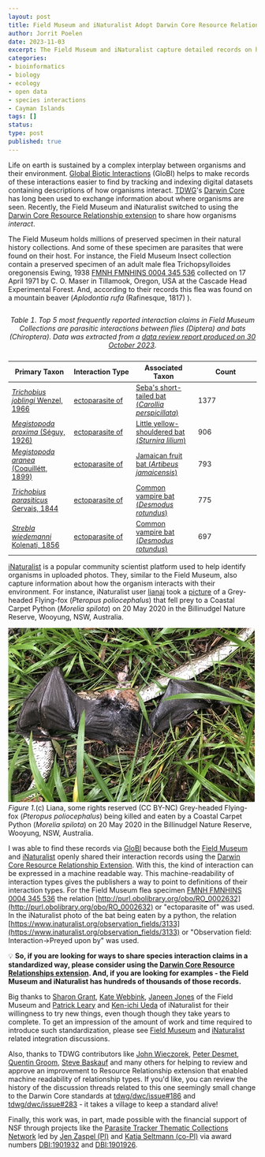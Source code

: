 ```yaml
---
layout: post
title: Field Museum and iNaturalist Adopt Darwin Core Resource Relationship Standard to Share Species Interaction Records 
author: Jorrit Poelen
date: 2023-11-03
excerpt: The Field Museum and iNaturalist capture detailed records on how species interact. They both showed their capacity to innovate by using the recently improved Darwin Core Resource Relationship extensions to publish their interaction records. By using this standards based approach, they facilitate access to the valueable biodiversity knowledge they keep, and provide examples for others to follow. 
categories:
- bioinformatics
- biology
- ecology
- open data
- species interactions
- Cayman Islands
tags: []
status: 
type: post
published: true
---
```


Life on earth is sustained by a complex interplay between organisms and their environment. [Global Biotic Interactions](https://globalbioticinteractions.org) (GloBI) helps to make records of these interactions easier to find by tracking and indexing digital datasets containing descriptions of how organisms interact. [TDWG](https://tdwg.org)'s [Darwin Core](https://www.tdwg.org/standards/dwc/) has long been used to exchange information about where organisms are seen. Recently, the Field Museum and iNaturalist switched to using the [Darwin Core Resource Relationship extension](https://dwc.tdwg.org/terms/#resourcerelationship) to share how organisms _interact_.

The Field Museum holds millions of preserved specimen in their natural history collections. And some of these specimen are parasites that were found on their host. For instance, the Field Museum Insect collection contain a preserved specimen of an adult male flea Trichopsylloides oregonensis Ewing, 1938 [FMNH FMNHINS 0004 345 536](https://db.fieldmuseum.org/65167e0f-0e31-4884-a34e-577ffdb54545) collected on 17 April 1971 by C. O. Maser in Tillamook, Oregon, USA at the Cascade Head Experimental Forest. And, according to their records this flea was found on a mountain beaver (_Aplodontia rufa_  (Rafinesque, 1817) ).

<table>
<caption><p><em>Table 1. Top 5 most frequently reported interaction claims in Field Museum Collections are parasitic interactions between flies (Diptera) and bats (Chiroptera). Data was extracted from a <a href="/assets/fmnh-review-2023-10-30.pdf">data review report produced on 30 October 2023</a>.</em></p></caption>
<colgroup>
<col style="width: 25%">
<col style="width: 25%">
<col style="width: 25%">
<col style="width: 25%">
</colgroup>
<thead>
<tr class="header">
<th>Primary Taxon</th>
<th>Interaction Type</th>
<th>Associated Taxon</th>
<th>Count</th>
</tr>
</thead>
<tbody>
<tr class="odd">
<td><a href="https://www.catalogueoflife.org/data/taxon/7CQFK"><em>Trichobius joblingi</em> Wenzel, 1966</a></td>
<td><a href="http://purl.obolibrary.org/obo/RO_0002632">ectoparasite of</a></td>
<td><a href="https://en.wikipedia.org/wiki/Seba's_short-tailed_bat">Seba's short-tailed bat (<em>Carollia perspicillata</em>)</a></td>
<td>1377</td>
</tr>
<tr class="even">
<td><a href="https://www.catalogueoflife.org/data/taxon/3Z25Q"><em>Megistopoda proxima</em> (Séguy, 1926)</a></td>
<td><a href="http://purl.obolibrary.org/obo/RO_0002632">ectoparasite of</a></td>
<td><a href="https://en.wikipedia.org/wiki/Little_yellow-shouldered_bat">Little yellow-shouldered bat (<em>Sturnira lilium</em>)</a></td>
<td>906</td>
</tr>
<tr class="odd">
<td><a href="https://www.catalogueoflife.org/data/taxon/3Z25L"><em>Megistopoda aranea</em> (Coquillétt, 1899)</a></td>
<td><a href="http://purl.obolibrary.org/obo/RO_0002632">ectoparasite of</a></td>
<td><a href="https://en.wikipedia.org/wiki/Jamaican_fruit_bat">Jamaican fruit bat (<em>Artibeus jamaicensis</em>)</a></td>
<td>793</td>
</tr>
<tr class="even">
<td><a href="https://www.catalogueoflife.org/data/taxon/7D2FV"><em>Trichobius parasiticus</em> Gervais, 1844</a></td>
<td><a href="http://purl.obolibrary.org/obo/RO_0002632">ectoparasite of</a></td>
<td><a href="https://en.wikipedia.org/wiki/Common_vampire_bat">Common vampire bat (<em>Desmodus rotundus</em>)</a></td>
<td>775</td>
</tr>
<tr class="odd">
<td><a href="https://www.catalogueoflife.org/data/taxon/52WST"><em>Strebla wiedemanni</em> Kolenati, 1856</a></td>
<td><a href="http://purl.obolibrary.org/obo/RO_0002632">ectoparasite of</a></td>
<td><a href="https://en.wikipedia.org/wiki/Common_vampire_bat">Common vampire bat (<em>Desmodus rotundus</em>)</a></td>
<td>697</td>
</tr>
</tbody>
</table>  



[iNaturalist](https://inaturalist.org) is a popular community scientist platform used to help identify organisms in uploaded photos. They, similar to the Field Museum, also capture information about how the organism interacts with their environment. For instance, iNaturalist user [lianaj](https://www.inaturalist.org/people/lianaj) took a [picture](https://www.inaturalist.org/observations/46552699) of a Grey-headed Flying-fox (_Pteropus poliocephalus_) that fell prey to a Coastal Carpet Python (_Morelia spilota_) on 20 May 2020 in the Billinudgel Nature Reserve, Wooyung, NSW, Australia. 
  
<div class="figure figure-globi right">
  <a href="https://www.inaturalist.org/observations/46552699"><img src="/assets/inaturalist-photo-73834483.jpg" alt=""/></a>
    <div class="figcaption"><em>Figure 1.</em>(c) Liana, some rights reserved (CC BY-NC) Grey-headed Flying-fox (<em>Pteropus poliocephalus</em>) being killed and eaten by a Coastal Carpet Python (<em>Morelia spilota</em>) on 20 May 2020 in the Billinudgel Nature Reserve, Wooyung, NSW, Australia.</div>
</div>

I was able to find these records via [GloBI](https://globalbioticinteractions.org) because both the [Field Museum](https://globalbioticinteractions.org/?accordingTo=globi:globalbioticinteractions/fmnh) and [iNaturalist](https://globalbioticinteractions.org/accordingTo=globi:globalbioticinteractions/inaturalist) openly shared their interaction records using the [Darwin Core Resource Relationship Extension](https://dwc.tdwg.org/terms/#resourcerelationship). With this, the kind of interaction can be expressed in a machine readable way. This machine-readability of interaction types gives the publishers a way to point to definitions of their interaction types. For the Field Museum flea specimen [FMNH FMNHINS 0004 345 536](https://db.fieldmuseum.org/65167e0f-0e31-4884-a34e-577ffdb54545) the relation [http://purl.obolibrary.org/obo/RO_0002632](http://purl.obolibrary.org/obo/RO_0002632) or "ectoparasite of" was used. In the iNaturalist photo of the bat being eaten by a python, the relation [https://www.inaturalist.org/observation_fields/3133](https://www.inaturalist.org/observation_fields/3133) or "Observation field: Interaction->Preyed upon by" was used. 

💡 **So, if you are looking for ways to share species interaction claims in a standardized way, please consider using the [Darwin Core Resource Relationships extension](https://dwc.tdwg.org/terms/#resourcerelationship). And, if you are looking for examples - the Field Museum and iNaturalist has hundreds of thousands of those records.**

Big thanks to [Sharon Grant](https://orcid.org/0000-0002-0201-732X), [Kate Webbink](https://orcid.org/0000-0002-8347-0942), [Janeen Jones](https://orcid.org/0000-0002-1261-8049) of the Field Museum and [Patrick Leary](https://orcid.org/0000-0001-5172-8577) and [Ken-ichi Ueda](https://orcid.org/0000-0003-0145-6846) of iNaturalist for their willingness to try new things, even though though they take years to complete. To get an impression of the amount of work and time required to introduce such standardization, please see [Field Museum](https://github.com/globalbioticinteractions/globalbioticinteractions/issues/609#issuecomment-790649340) and [iNaturalist](https://github.com/globalbioticinteractions/globalbioticinteractions/issues/427) related integration discussions. 

Also, thanks to TDWG contributors like [John Wieczorek](https://orcid.org/0000-0003-1144-0290), [Peter Desmet](https://orcid.org/0000-0002-8442-8025), [Quentin Groom](https://orcid.org/0000-0002-0596-5376), [Steve Baskauf](https://orcid.org/0000-0003-4365-3135) and many others for helping to review and approve an improvement to Resource Relationship extension that enabled machine readability of relationship types. If you'd like, you can review the history of the discussion threads related to this one seemingly small change to the Darwin Core standards at [tdwg/dwc/issue#186](https://github.com/tdwg/dwc/issues/186) and [tdwg/dwc/issue#283](https://github.com/tdwg/dwc/issues/283) - it takes a village to keep a standard alive!

Finally, this work was, in part, made possible with the financial support of NSF through projects like the [Parasite Tracker Thematic Collections Network](https://www.globalbioticinteractions.org/parasitetracker/) led by [Jen Zaspel (PI)](https://orcid.org/0000-0003-3960-0364) and [Katja Seltmann (co-PI)](https://orcid.org/0000-0001-5354-6048) via award numbers [DBI:1901932](https://www.nsf.gov/awardsearch/showAward?AWD_ID=1901932) and [DBI:1901926](https://www.nsf.gov/awardsearch/showAward?AWD_ID=1901926).


